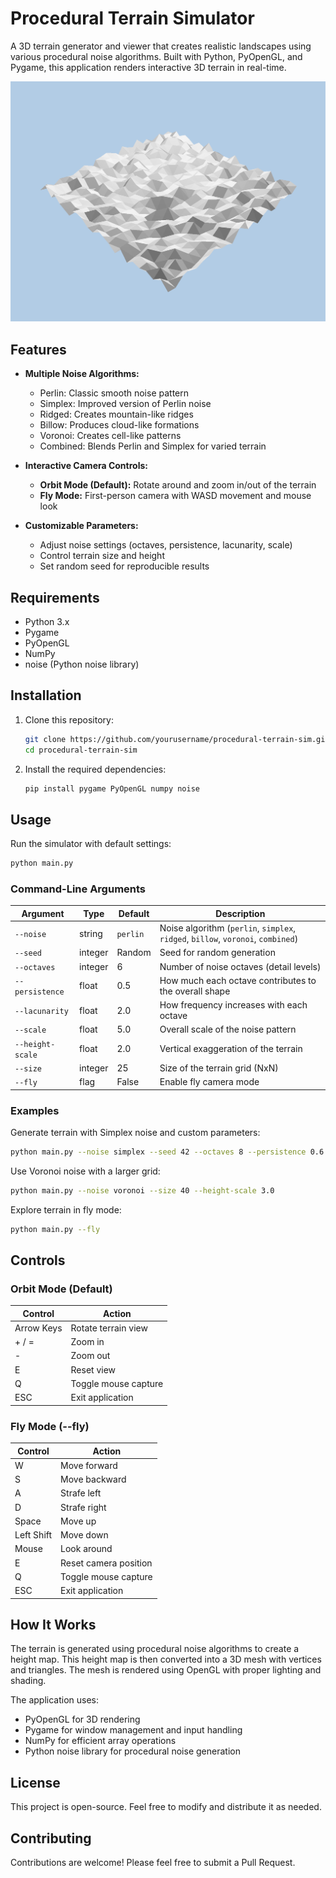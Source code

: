 # Procedural Terrain Simulator

A 3D terrain generator and viewer that creates realistic landscapes using various procedural noise algorithms. Built with Python, PyOpenGL, and Pygame, this application renders interactive 3D terrain in real-time.

![Terrain Simulator Icon](icon.png)


## Features

- **Multiple Noise Algorithms:**
  - Perlin: Classic smooth noise pattern
  - Simplex: Improved version of Perlin noise
  - Ridged: Creates mountain-like ridges
  - Billow: Produces cloud-like formations
  - Voronoi: Creates cell-like patterns
  - Combined: Blends Perlin and Simplex for varied terrain

- **Interactive Camera Controls:**
  - **Orbit Mode (Default):** Rotate around and zoom in/out of the terrain
  - **Fly Mode:** First-person camera with WASD movement and mouse look

- **Customizable Parameters:**
  - Adjust noise settings (octaves, persistence, lacunarity, scale)
  - Control terrain size and height
  - Set random seed for reproducible results

## Requirements

- Python 3.x
- Pygame
- PyOpenGL
- NumPy
- noise (Python noise library)

## Installation

1. Clone this repository:
   ```bash
   git clone https://github.com/yourusername/procedural-terrain-sim.git
   cd procedural-terrain-sim
   ```

2. Install the required dependencies:
   ```bash
   pip install pygame PyOpenGL numpy noise
   ```

## Usage

Run the simulator with default settings:

```bash
python main.py
```

### Command-Line Arguments

| Argument | Type | Default | Description |
|----------|------|---------|-------------|
| `--noise` | string | `perlin` | Noise algorithm (`perlin`, `simplex`, `ridged`, `billow`, `voronoi`, `combined`) |
| `--seed` | integer | Random | Seed for random generation |
| `--octaves` | integer | 6 | Number of noise octaves (detail levels) |
| `--persistence` | float | 0.5 | How much each octave contributes to the overall shape |
| `--lacunarity` | float | 2.0 | How frequency increases with each octave |
| `--scale` | float | 5.0 | Overall scale of the noise pattern |
| `--height-scale` | float | 2.0 | Vertical exaggeration of the terrain |
| `--size` | integer | 25 | Size of the terrain grid (NxN) |
| `--fly` | flag | False | Enable fly camera mode |

### Examples

Generate terrain with Simplex noise and custom parameters:
```bash
python main.py --noise simplex --seed 42 --octaves 8 --persistence 0.6 --scale 4.0
```

Use Voronoi noise with a larger grid:
```bash
python main.py --noise voronoi --size 40 --height-scale 3.0
```

Explore terrain in fly mode:
```bash
python main.py --fly
```

## Controls

### Orbit Mode (Default)
| Control | Action |
|---------|--------|
| Arrow Keys | Rotate terrain view |
| + / = | Zoom in |
| - | Zoom out |
| E | Reset view |
| Q | Toggle mouse capture |
| ESC | Exit application |

### Fly Mode (--fly)
| Control | Action |
|---------|--------|
| W | Move forward |
| S | Move backward |
| A | Strafe left |
| D | Strafe right |
| Space | Move up |
| Left Shift | Move down |
| Mouse | Look around |
| E | Reset camera position |
| Q | Toggle mouse capture |
| ESC | Exit application |

## How It Works

The terrain is generated using procedural noise algorithms to create a height map. This height map is then converted into a 3D mesh with vertices and triangles. The mesh is rendered using OpenGL with proper lighting and shading.

The application uses:
- PyOpenGL for 3D rendering
- Pygame for window management and input handling
- NumPy for efficient array operations
- Python noise library for procedural noise generation

## License

This project is open-source. Feel free to modify and distribute it as needed.

## Contributing

Contributions are welcome! Please feel free to submit a Pull Request.
